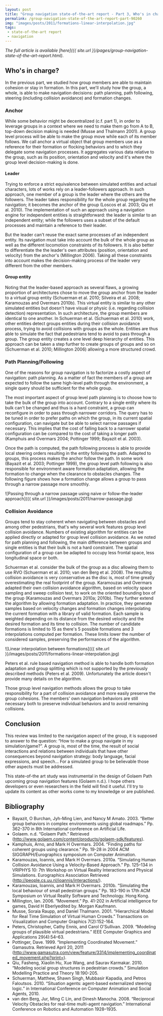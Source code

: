 ```yaml
---
layout: post
title: "Group navigation state-of-the-art report - Part 3, Who's in charge?"
permalink: /group-navigation-state-of-the-art-report-part-90260
img: "images/posts/2011/formations-linear-interpolation.jpg"
tags:
 - state-of-the-art report
 - navigation
---
```


*The full article is available [here]({{ site.url }}/pages/group-navigation-state-of-the-art-report.html).*


## Who's in charge? ##

In the previous part, we studied how group members are able to maintain cohesion or stay in formation. In this part, we'll study how the group, a whole, is able to make navigation decisions: path planning, path following, steering (including collision avoidance) and formation changes.

### Anchor ###
While some behavior might be decentralized (c.f. part 1), in order to leverage groups in a context where we need to make them go from A to B, top-down decision making is needed (Musse and Thalmann 2001). A group level process will be able to make the group move while each of its member follows. 
We call anchor a virtual object that group members use as a reference for their formation or flocking behaviors and to which they delegate some navigation processes. It aggregates various data relative to the group, such as its position, orientation and velocity and it's where the group level decision-making is done.

#### Leader ####

Trying to enforce a strict equivalence between simulated entities and actual characters, lots of works rely on a leader-followers approach. In such approach, one member of a group is the leader where the others are the followers. The leader takes responsibility for the whole group regarding the navigation; it becomes the anchor of the group (Loscos et al. 2003; Qiu et al. 2010). 
The implementation of such an approach using a navigation engine for independent entities is straightforward: the leader is similar to an independent entity; while the followers uses a subset of the default processes and maintain a reference to their leader. 

But the leader can't reuse the exact same processes of an independent entity. Its navigation must take into account the bulk of the whole group as well as the different locomotion constraints of its followers. It is also better to differentiate the the leader's own attributes (position, orientation and velocity) from the anchor's (Millington 2006). Taking all these constraints into account makes the decision-making process of the leader very different from the other members.

#### Group entity ####

Noting that the leader-based approach as several flaws, a growing proportion of architectures chose to move the group anchor from the leader to a virtual group entity (Schuerman et al. 2010; Silveira et al. 2008; Karamouzas and Overmars 2010b). This virtual entity is similar to any other simulated entities but doesn't have visual or physic (i.e. regarding collision detection) representation. In such architecture, the group members are identical to one another. 
In Schuerman et al. (Schuerman et al. 2010) work, other entities detect groups entities during their collision avoidance process, trying to avoid collisions with groups as the whole. Entities are thus able to simulate the fact that pedestrians tend to avoid to pass through a group.
The group entity creates a one level deep hierarchy of entities. This approach can be taken a step further to create groups of groups and so on (Schuerman et al. 2010; Millington 2006) allowing a more structured crowd.

### Path Planning/Following ###

One of the reasons for group navigation is to factorize a costly aspect of navigation: path planning. As a matter of fact the members of a group are expected to follow the same high-level path through the environment, a single query should be sufficient for the whole group. 

The most important aspect of group level path planning is to choose how to take the bulk of the group into account.  Contrary to a single entity where its bulk can't be changed and thus is a hard constraint, a group can reconfigure in order to pass through narrower corridors. The query has to be tuned in order to prefer paths on which the group, in its current spatial configuration, can navigate but be able to select narrow passages if necessary. This implies that the cost of falling back to a narrower spatial configuration can be compared to the cost of taking a longer path (Kamphuis and Overmars 2004; Pottinger 1999; Bayazit et al. 2003).

Once the path is computed, the path following process is able to provide local steering orders resulting in the entity following the path. Adapted to groups, this process makes the anchor follow the path. In some work (Bayazit et al. 2003; Pottinger 1999), the group level path following is also responsible for environment aware formation adaptation, allowing the formation to change when the clearance to obstacles changes. The following figure shows how a formation change allows a group to pass through a narrow passage more smoothly.

![Passing through a narrow passage using naive or follow-the-leader approach]({{ site.url }}/images/posts/2011/narrow-passage.jpg)

### Collision Avoidance ###

Groups tend to stay coherent when navigating between obstacles and among other pedestrians, that's why several work features group level collision avoidance. Numbers of existing algorithm for entities can be applied directly or adapted for group level collision avoidance. As we noted for path planning and following, the main difference between groups and single entities is that their bulk is not a hard constraint. The spatial configuration of a group can be adapted to occupy less frontal space, less longitudinal space or both. 

Schuerman et al. consider the bulk of the group as a disc allowing them to use RVO (Schuerman et al. 2010; van den Berg et al. 2008). The resulting collision avoidance is very conservative as the disc is, most of time greatly overestimating the real footprint of the group. Karamouzas and Overmars adapted their own collision avoidance algorithm, based on velocity space sampling and sweep collision test, to work on the oriented bounding box of the group (Karamouzas and Overmars 2010a; 2010b). They further extend the algorithm by allowing formation adaptation. In practice, they generate samples based on velocity changes and formation changes interpolating the current formation with a library of valid formation. Each sample is weighted depending on its distance from the desired velocity and the desired formation and its time to collision. The number of candidate formations is limited to 15 as there's 5 possible formations and 3 interpolations computed per formation. These limits lower the number of considered samples, preserving the performances of the algorithm.

![Linear interpolation between formations]({{ site.url }}/images/posts/2011/formations-linear-interpolation.jpg)

Peters et al. rule based navigation method is able to handle both formation adaptation and group splitting which is not supported by the previously described methods (Peters et al. 2009). Unfortunately the article doesn't provide many details on the algorithm.
 
Those group level navigation methods allows the group to take responsibility for a part of collision avoidance and more easily preserve the group cohesions. The members' own navigation behaviors are still necessary both to preserve individual behaviors and to avoid remaining collisions. 


## Conclusion ##

This review was limited to the navigation aspect of the group, it is supposed to answer to the question: &ldquo;How to make a group navigate in my simulation/game?&rdquo;. A group is, most of the time, the result of social interactions and relations between individuals that have other consequences beyond navigation strategy: body language, facial expressions, and speech&hellip; For a simulated group to be believable those other aspects must be addressed. 

This state-of-the art study was instrumental in the design of Golaem Path upcoming group navigation features (Golaem n.d.). I hope others developers or even researchers in the field will find it useful. I'll try to update its content as other works come to my knowledge or are published.

## Bibliography ##
- Bayazit, O Burchan, Jyh-Ming Lien, and Nancy M Amato. 2003. &ldquo;Better group behaviors in complex environments using global roadmaps.&rdquo; Pp. 362-370 in 8th International conference on Artificial Life.
- Golaem. n.d. &ldquo;Golaem Path.&rdquo; Retrieved (<http://www.golaem.com/content/products/golaem-sdk/features>).
- Kamphuis, Arno, and Mark H Overmars. 2004. &ldquo;Finding paths for coherent groups using clearance.&rdquo; Pp. 19-28 in 2004 ACM SIGGRAPH/Eurographics symposium on Computer Animation.
- Karamouzas, Ioannis, and Mark H Overmars. 2010a. &ldquo;Simulating Human Collision Avoidance Using a Velocity-Based Approach.&rdquo; Pp. 125&ndash;134 in VRIPHYS 10: 7th Workshop on Virtual Reality Interactions and Physical Simulations. Eurographics Association Retrieved (<http://people.cs.uu.nl/ioannis/interactions/>).
- Karamouzas, Ioannis, and Mark H Overmars. 2010b. &ldquo;Simulating the local behaviour of small pedestrian groups.&rdquo; Pp. 183-190 in 17th ACM Symposium on Virtual Reality Software and Technology. Hong Kong.
- Millington, Ian. 2006. &ldquo;Movement.&rdquo; Pp. 41-202 in Artificial intelligence for games, David H Eberlyedited by. Morgan Kaufmann.
- Musse, Soraia Raupp, and Daniel Thalmann. 2001. &ldquo;Hierarchical Model for Real Time Simulation of Virtual Human Crowds.&rdquo; Transactions on Visualization and Computer Graphics 7(2):152-164.
- Peters, Christopher, Cathy Ennis, and Carol O'Sullivan. 2009. &ldquo;Modeling groups of plausible virtual pedestrians.&rdquo; IEEE Computer Graphics and Applications 29(4):54&ndash;63. 
- Pottinger, Dave. 1999. &ldquo;Implementing Coordinated Movement.&rdquo; Gamasutra. Retrieved April 20, 2011 (<http://www.gamasutra.com/view/feature/3314/implementing_coordinated_movement.php?print=>).
- Qiu, Fasheng, Xiaolin Hu, Xue Wang, and Saurav Karmakar. 2010. &ldquo;Modeling social group structures in pedestrian crowds.&rdquo; Simulation Modelling Practice and Theory 18:190-205.
- Schuerman, Matthew, Shawn Singh, Mubbasir Kapadia, and Petros Faloutsos. 2010. &ldquo;Situation agents: agent-based externalized steering logic.&rdquo; in International Conference on Computer Animation and Social Agents, 2010.
- van den Berg, Jur, Ming C Lin, and Dinesh Manocha. 2008. &ldquo;Reciprocal Velocity Obstacles for real-time multi-agent navigation.&rdquo; International Conference on Robotics and Automation 1928&ndash;1935.
